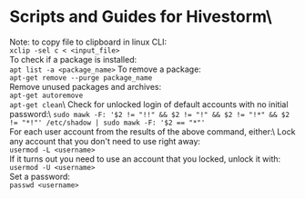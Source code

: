 # Scripts and Guides for Hivestorm\
Note: to copy file to clipboard in linux CLI:\
  `xclip -sel c < <input_file>`\
To check if a package is installed:\
  `apt list -a <package_name>`
To remove a package:\
  `apt-get remove --purge package_name`\
Remove unused packages and archives:\
  `apt-get autoremove`\
  `apt-get clean`\\
Check for unlocked login of default accounts with no initial password:\\
  `sudo mawk -F: '$2 != "!!" && $2 != "!" && $2 != "!*" && $2 != "*!"' /etc/shadow | sudo mawk -F: '$2 == "*"'`\
For each user account from the results of the above command, either:\\
Lock any account that you don't need to use right away:\
  `usermod -L <username>`\
If it turns out you need to use an account that you locked, unlock it with:\
  `usermod -U <username>`\
Set a password:\
  `passwd <username>`
